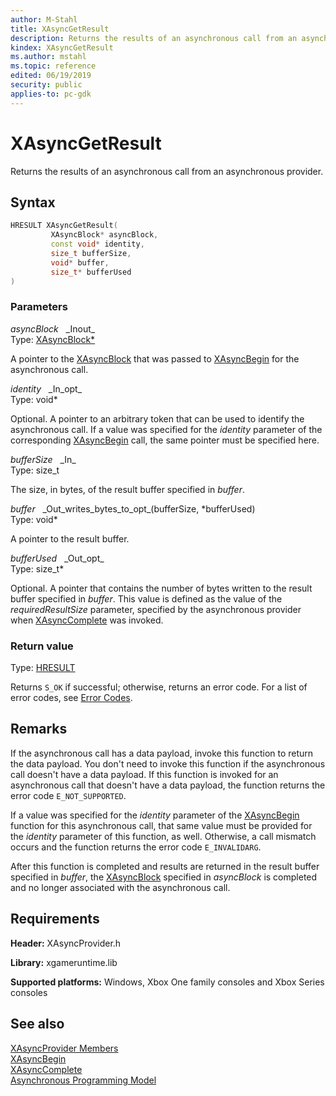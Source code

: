 ```yaml
---
author: M-Stahl
title: XAsyncGetResult
description: Returns the results of an asynchronous call from an asynchronous provider.
kindex: XAsyncGetResult
ms.author: mstahl
ms.topic: reference
edited: 06/19/2019
security: public
applies-to: pc-gdk
---
```


# XAsyncGetResult
  
Returns the results of an asynchronous call from an asynchronous provider.  
  
## Syntax
  
```cpp
HRESULT XAsyncGetResult(  
         XAsyncBlock* asyncBlock,  
         const void* identity,  
         size_t bufferSize,  
         void* buffer,  
         size_t* bufferUsed  
)  
```  
  
### Parameters
  
*asyncBlock* &nbsp;&nbsp;\_Inout\_  
Type: [XAsyncBlock*](../../xasync/structs/xasyncblock.md)  
  
A pointer to the [XAsyncBlock](../../xasync/structs/xasyncblock.md) that was passed to [XAsyncBegin](xasyncbegin.md) for the asynchronous call.  
  
*identity* &nbsp;&nbsp;\_In\_opt\_  
Type: void*  
  
Optional. A pointer to an arbitrary token that can be used to identify the asynchronous call. If a value was specified for the *identity* parameter of the corresponding [XAsyncBegin](xasyncbegin.md) call, the same pointer must be specified here.  
  
*bufferSize* &nbsp;&nbsp;\_In\_  
Type: size_t  
  
The size, in bytes, of the result buffer specified in *buffer*.  
  
*buffer* &nbsp;&nbsp;\_Out\_writes\_bytes\_to\_opt\_(bufferSize, \*bufferUsed)  
Type: void*  
  
A pointer to the result buffer.  
  
*bufferUsed* &nbsp;&nbsp;\_Out\_opt\_  
Type: size_t*  
  
Optional. A pointer that contains the number of bytes written to the result buffer specified in *buffer*. This value is defined as the value of the *requiredResultSize* parameter, specified by the asynchronous provider when [XAsyncComplete](xasynccomplete.md) was invoked.  
  
### Return value
  
Type: [HRESULT](/openspecs/windows_protocols/ms-erref/0642cb2f-2075-4469-918c-4441e69c548a)  
  
Returns `S_OK` if successful; otherwise, returns an error code. For a list of error codes, see [Error Codes](../../../errorcodes.md).  
  
## Remarks
  
If the asynchronous call has a data payload, invoke this function to return the data payload. You don't need to invoke this function if the asynchronous call doesn't have a data payload. If this function is invoked for an asynchronous call that doesn't have a data payload, the function returns the error code `E_NOT_SUPPORTED`.  
  
If a value was specified for the *identity* parameter of the [XAsyncBegin](xasyncbegin.md) function for this asynchronous call, that same value must be provided for the *identity* parameter of this function, as well. Otherwise, a call mismatch occurs and the function returns the error code `E_INVALIDARG`.  
  
After this function is completed and results are returned in the result buffer specified in *buffer*, the [XAsyncBlock](../../xasync/structs/xasyncblock.md) specified in *asyncBlock* is completed and no longer associated with the asynchronous call.  
  
## Requirements
  
**Header:** XAsyncProvider.h  
  
**Library:** xgameruntime.lib  
  
**Supported platforms:** Windows, Xbox One family consoles and Xbox Series consoles  
  
## See also
  
[XAsyncProvider Members](../xasyncprovider_members.md)  
[XAsyncBegin](xasyncbegin.md)  
[XAsyncComplete](xasynccomplete.md)  
[Asynchronous Programming Model](../../../../system/overviews/async-programming-model.md)  
  